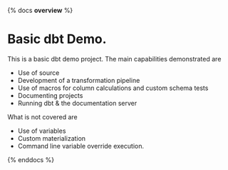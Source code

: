 <!---
# Modifications © 2020 Hashmap, Inc
#
# Licensed under the Apache License, Version 2.0 (the "License");
# you may not use this file except in compliance with the License.
# You may obtain a copy of the License at
#
#     http://www.apache.org/licenses/LICENSE-2.0
#
# Unless required by applicable law or agreed to in writing, software
# distributed under the License is distributed on an "AS IS" BASIS,
# WITHOUT WARRANTIES OR CONDITIONS OF ANY KIND, either express or implied.
# See the License for the specific language governing permissions and
# limitations under the License.
-->
{% docs __overview__ %}
# Basic dbt Demo.
This is a basic dbt demo project. The main capabilities demonstrated are
* Use of source
* Development of a transformation pipeline
* Use of macros for column calculations and custom schema tests
* Documenting projects
* Running dbt & the documentation server

What is not covered are
* Use of variables
* Custom materialization
* Command line variable override execution.

{% enddocs %}